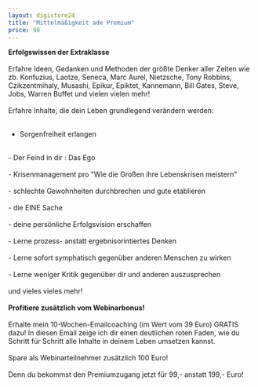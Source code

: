 ```yaml
---
layout: digistore24
title: "Mittelmäßigkeit ade Premium"
price: 99
---
```

<strong>Erfolgswissen der Extraklasse</strong><br>
<br>
Erfahre Ideen, Gedanken und Methoden der gr&#xF6;&#xDF;te Denker aller&#xA0;Zeiten wie zb. Konfuzius, Laotze, Seneca, Marc Aurel, Nietzsche, Tony Robbins, Czikzentmihaly, Musashi, Epikur, Epiktet, Kannemann, Bill Gates, Steve, Jobs, Warren Buffet und vielen vielen mehr!<br>
<br>
Erfahre Inhalte, die dein Leben grundlegend ver&#xE4;ndern werden:<br>
<br>
- Sorgenfreiheit erlangen<br>
<br>
- Der Feind in dir : Das Ego<br>
<br>
- Krisenmanagement pro &quot;Wie die Gro&#xDF;en ihre Lebenskrisen meistern&quot;<br>
<br>
- schlechte Gewohnheiten durchbrechen und gute etablieren<br>
<br>
- die EINE Sache<br>
<br>
- deine pers&#xF6;nliche Erfolgsvision erschaffen<br>
<br>
- Lerne prozess- anstatt ergebnisorintiertes Denken<br>
<br>
- Lerne sofort symphatisch gegen&#xFC;ber anderen Menschen zu wirken<br>
<br>
- Lerne weniger Kritik gegen&#xFC;ber dir und anderen auszusprechen<br>
<br>
und vieles vieles mehr!<br>
<br>
<strong>Profitiere zus&#xE4;tzlich vom Webinarbonus!</strong><br>
<br>
Erhalte mein 10-Wochen-Emailcoaching (im Wert vom 39 Euro) GRATIS dazu! In diesen Email zeige ich dir einen deutlichen roten Faden, wie du Schritt f&#xFC;r Schritt alle Inhalte in deinem Leben umsetzen kannst.<br>
<br>
Spare als Webinarteilnehmer zus&#xE4;tzlich 100 Euro!<br>
<br>
Denn du bekommst den Premiumzugang jetzt f&#xFC;r 99,- anstatt 199,- Euro!